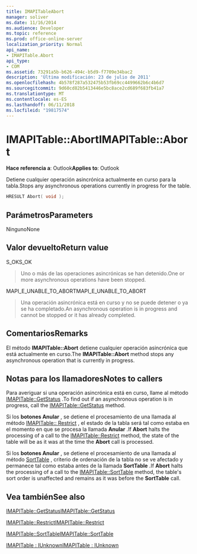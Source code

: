 ```yaml
---
title: IMAPITableAbort
manager: soliver
ms.date: 11/16/2014
ms.audience: Developer
ms.topic: reference
ms.prod: office-online-server
localization_priority: Normal
api_name:
- IMAPITable.Abort
api_type:
- COM
ms.assetid: 73291a5b-b626-494c-b5d9-f7709e34bac2
description: 'Última modificación: 23 de julio de 2011'
ms.openlocfilehash: 4b578f287a532475b53fb69cc4499662b6c4b6d7
ms.sourcegitcommit: 9d60cd82b5413446e5bc8ace2cd689f683fb41a7
ms.translationtype: MT
ms.contentlocale: es-ES
ms.lasthandoff: 06/11/2018
ms.locfileid: "19817574"
---
```

# <a name="imapitableabort"></a><span data-ttu-id="92813-103">IMAPITable::Abort</span><span class="sxs-lookup"><span data-stu-id="92813-103">IMAPITable::Abort</span></span>

  
  
<span data-ttu-id="92813-104">**Hace referencia a**: Outlook</span><span class="sxs-lookup"><span data-stu-id="92813-104">**Applies to**: Outlook</span></span> 
  
<span data-ttu-id="92813-105">Detiene cualquier operación asincrónica actualmente en curso para la tabla.</span><span class="sxs-lookup"><span data-stu-id="92813-105">Stops any asynchronous operations currently in progress for the table.</span></span>
  
```cpp
HRESULT Abort( void );
```

## <a name="parameters"></a><span data-ttu-id="92813-106">Parámetros</span><span class="sxs-lookup"><span data-stu-id="92813-106">Parameters</span></span>

<span data-ttu-id="92813-107">Ninguno</span><span class="sxs-lookup"><span data-stu-id="92813-107">None</span></span>
  
## <a name="return-value"></a><span data-ttu-id="92813-108">Valor devuelto</span><span class="sxs-lookup"><span data-stu-id="92813-108">Return value</span></span>

<span data-ttu-id="92813-109">S_OK</span><span class="sxs-lookup"><span data-stu-id="92813-109">S_OK</span></span> 
  
> <span data-ttu-id="92813-110">Uno o más de las operaciones asincrónicas se han detenido.</span><span class="sxs-lookup"><span data-stu-id="92813-110">One or more asynchronous operations have been stopped.</span></span>
    
<span data-ttu-id="92813-111">MAPI_E_UNABLE_TO_ABORT</span><span class="sxs-lookup"><span data-stu-id="92813-111">MAPI_E_UNABLE_TO_ABORT</span></span> 
  
> <span data-ttu-id="92813-112">Una operación asincrónica está en curso y no se puede detener o ya se ha completado.</span><span class="sxs-lookup"><span data-stu-id="92813-112">An asynchronous operation is in progress and cannot be stopped or it has already completed.</span></span>
    
## <a name="remarks"></a><span data-ttu-id="92813-113">Comentarios</span><span class="sxs-lookup"><span data-stu-id="92813-113">Remarks</span></span>

<span data-ttu-id="92813-114">El método **IMAPITable::Abort** detiene cualquier operación asincrónica que está actualmente en curso.</span><span class="sxs-lookup"><span data-stu-id="92813-114">The **IMAPITable::Abort** method stops any asynchronous operation that is currently in progress.</span></span> 
  
## <a name="notes-to-callers"></a><span data-ttu-id="92813-115">Notas para los llamadores</span><span class="sxs-lookup"><span data-stu-id="92813-115">Notes to callers</span></span>

<span data-ttu-id="92813-116">Para averiguar si una operación asincrónica está en curso, llame al método [IMAPITable::GetStatus](imapitable-getstatus.md) .</span><span class="sxs-lookup"><span data-stu-id="92813-116">To find out if an asynchronous operation is in progress, call the [IMAPITable::GetStatus](imapitable-getstatus.md) method.</span></span> 
  
<span data-ttu-id="92813-117">Si los **botones Anular** , se detiene el procesamiento de una llamada al método [IMAPITable:: Restrict](imapitable-restrict.md) , el estado de la tabla será tal como estaba en el momento en que se procesa la llamada **Anular** .</span><span class="sxs-lookup"><span data-stu-id="92813-117">If **Abort** halts the processing of a call to the [IMAPITable::Restrict](imapitable-restrict.md) method, the state of the table will be as it was at the time the **Abort** call is processed.</span></span> 
  
<span data-ttu-id="92813-118">Si los **botones Anular** , se detiene el procesamiento de una llamada al método [SortTable](imapitable-sorttable.md) , criterio de ordenación de la tabla no se ve afectado y permanece tal como estaba antes de la llamada **SortTable** .</span><span class="sxs-lookup"><span data-stu-id="92813-118">If **Abort** halts the processing of a call to the [IMAPITable::SortTable](imapitable-sorttable.md) method, the table's sort order is unaffected and remains as it was before the **SortTable** call.</span></span> 
  
## <a name="see-also"></a><span data-ttu-id="92813-119">Vea también</span><span class="sxs-lookup"><span data-stu-id="92813-119">See also</span></span>



[<span data-ttu-id="92813-120">IMAPITable::GetStatus</span><span class="sxs-lookup"><span data-stu-id="92813-120">IMAPITable::GetStatus</span></span>](imapitable-getstatus.md)
  
[<span data-ttu-id="92813-121">IMAPITable::Restrict</span><span class="sxs-lookup"><span data-stu-id="92813-121">IMAPITable::Restrict</span></span>](imapitable-restrict.md)
  
[<span data-ttu-id="92813-122">IMAPITable::SortTable</span><span class="sxs-lookup"><span data-stu-id="92813-122">IMAPITable::SortTable</span></span>](imapitable-sorttable.md)
  
[<span data-ttu-id="92813-123">IMAPITable : IUnknown</span><span class="sxs-lookup"><span data-stu-id="92813-123">IMAPITable : IUnknown</span></span>](imapitableiunknown.md)

